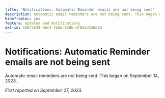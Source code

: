 ```yaml
---
title: 'Notifications: Automatic Reminder emails are not being sent'
description: Automatic email reminders are not being sent. This began on September 14, 2023.
hidefromtoc: yes
feature: Updates and Notifications
exl-id: 15075849-a0c4-4bbb-9206-df8e3d156d8d
---
```

# Notifications: Automatic Reminder emails are not being sent

Automatic email reminders are not being sent. This began on September 14, 2023.

_First reported on September 27, 2023._
